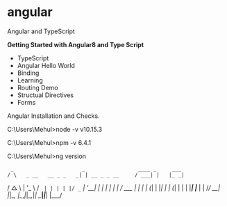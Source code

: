 # angular
Angular and TypeScript

**Getting Started with Angular8 and Type Script**

* TypeScript
* Angular Hello World
* Binding
* Learning
* Routing Demo
* Structual Directives
* Forms


Angular Installation and Checks.


C:\Users\Mehul>node -v
v10.15.3

C:\Users\Mehul>npm -v
6.4.1

C:\Users\Mehul>ng version

     _                      _                 ____ _     ___
    / \   _ __   __ _ _   _| | __ _ _ __     / ___| |   |_ _|
   / △ \ | '_ \ / _` | | | | |/ _` | '__|   | |   | |    | |
  / ___ \| | | | (_| | |_| | | (_| | |      | |___| |___ | |
 /_/   \_\_| |_|\__, |\__,_|_|\__,_|_|       \____|_____|___|
                |___/



